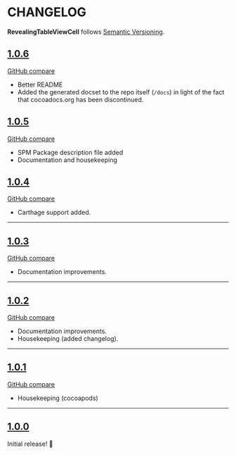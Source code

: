 # CHANGELOG

__RevealingTableViewCell__ follows [Semantic Versioning](http://semver.org/).

## [1.0.6](https://github.com/sovata8/RevealingTableViewCell/releases/tag/1.0.6)
[GitHub compare](https://github.com/sovata8/RevealingTableViewCell/compare/1.0.5...1.0.6)

- Better README
- Added the generated docset to the repo itself (`/docs`) in light of the fact that cocoadocs.org has been discontinued.


## [1.0.5](https://github.com/sovata8/RevealingTableViewCell/releases/tag/1.0.5)
[GitHub compare](https://github.com/sovata8/RevealingTableViewCell/compare/1.0.4...1.0.5)

- SPM Package description file added
- Documentation and housekeeping

## [1.0.4](https://github.com/sovata8/RevealingTableViewCell/releases/tag/1.0.4)
[GitHub compare](https://github.com/sovata8/RevealingTableViewCell/compare/1.0.3...1.0.4)

- Carthage support added.

---

## [1.0.3](https://github.com/sovata8/RevealingTableViewCell/releases/tag/1.0.3)
[GitHub compare](https://github.com/sovata8/RevealingTableViewCell/compare/1.0.2...1.0.3)

- Documentation improvements.

---

## [1.0.2](https://github.com/sovata8/RevealingTableViewCell/releases/tag/1.0.2)
[GitHub compare](https://github.com/sovata8/RevealingTableViewCell/compare/v1.0.1...1.0.2)

- Documentation improvements.
- Housekeeping (added changelog).

---

## [1.0.1](https://github.com/sovata8/RevealingTableViewCell/releases/tag/v1.0.1)
[GitHub compare](https://github.com/sovata8/RevealingTableViewCell/compare/v1.0.0...v1.0.1)

- Housekeeping (cocoapods)

---

## [1.0.0](https://github.com/sovata8/RevealingTableViewCell/releases/tag/v1.0.0)

Initial release! 🎉
